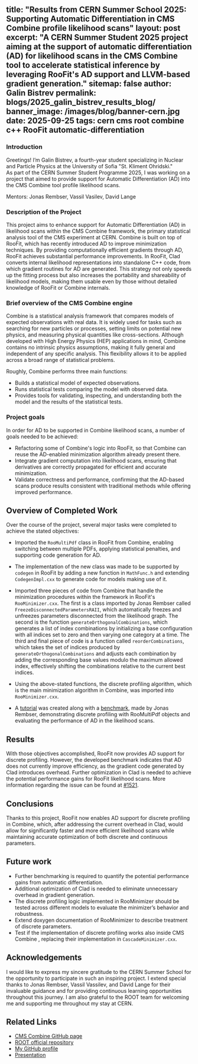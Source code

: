 title: "Results from CERN Summer School 2025: Supporting Automatic 
Differentiation in CMS Combine profile likelihood scans"
layout: post
excerpt: "A CERN Summer Student 2025 project aiming at the support of 
automatic differentiation (AD) for likelihood scans in the CMS Combine 
tool to accelerate statistical inference by leveraging RooFit's AD 
support and LLVM-based gradient generation."
sitemap: false
author: Galin Bistrev
permalink: blogs/2025_galin_bistrev_results_blog/
banner_image: /images/blog/banner-cern.jpg
date: 2025-09-25
tags: cern cms root combine c++ RooFit automatic-differentiation	
---

### **Introduction**
Greetings! I’m Galin Bistrev, a fourth-year student specializing in
 Nuclear and Particle Physics at the University of Sofia "St. Kliment Ohridski."  
As part of the CERN Summer Student Programme 2025, I was working on a 
project that aimed to provide support for Automatic Differentiation 
(AD) into the CMS Combine tool profile likelihood scans.

Mentors: Jonas Rembser, Vassil Vasilev, David Lange

### **Description of the Project**

This project aims to enhance support for Automatic Differentiation (AD) 
in likelihood scans within the CMS Combine framework, the primary 
statistical analysis tool of the CMS experiment at CERN. Combine is 
built on top of RooFit, which has recently introduced AD to improve 
minimization techniques. By providing computationally efficient 
gradients through AD, RooFit achieves substantial performance 
improvements. In RooFit, Clad converts internal likelihood 
representations into standalone C++ code, from which gradient 
routines for AD are generated. This strategy not only speeds up the 
fitting process but also increases the portability and shareability 
of likelihood models, making them usable even by those without 
detailed knowledge of RooFit or Combine internals.

### **Brief overview of the CMS Combine engine**
Combine is a statistical analysis framework that compares models of 
expected observations with real data. It is widely used for tasks such 
as searching for new particles or processes, setting limits on 
potential new physics, and measuring physical quantities like cross-sections. 
Although developed with High Energy Physics (HEP) 
applications in mind, Combine contains no intrinsic physics assumptions, 
making it fully general and independent of any specific analysis. 
This flexibility allows it to be applied across a broad range of 
statistical problems.

Roughly, Combine performs three main functions:

- Builds a statistical model of expected observations.
- Runs statistical tests comparing the model with observed data.
- Provides tools for validating, inspecting, and understanding both the 
model and the results of the statistical tests.

### **Project goals**

In order for AD to be supported in Combine likelihood scans, a number of goals needed to be achieved:

- Refactoring some of Combine's logic into RooFit, so that Combine can 
reuse the AD-enabled minimization algorithm already present there. 
- Integrate gradient computation into likelihood scans, ensuring that 
derivatives are correctly propagated for efficient and accurate minimization.  
- Validate correctness and performance, confirming that the AD-based 
scans produce results consistent with traditional methods while 
offering improved performance.

## **Overview of Completed Work**
Over the course of the project, several major tasks were completed to achieve the stated objectives:

- Imported the `RooMultiPdf` class in RooFit from Combine, enabling 
switching between multiple PDFs, applying statistical penalties, 
and supporting code generation for AD.
 
- The implementation of the new class was made to be supported by 
`codegen` in RooFit by adding a new function in `MathFunc.h` and 
extending `CodegenImpl.cxx` to generate code for models making use of it.
  
- Imported three pieces of code from Combine that handle the 
minimization procedures within the framework in RooFit's `RooMinimizer.cxx`. 
The first is a class imported by Jonas Rembser 
called `FreezeDisconnectedParametersRAII`, which automatically 
freezes and unfreezes parameters disconnected from the likelihood graph. 
The second is the function `generateOrthogonalCombinations`, which 
generates a list of index combinations by initializing a base 
configuration with all indices set to zero and then varying one category at a time. 
The third and final piece of code is a function called `reorderCombinations`, 
which takes the set of indices produced by `generateOrthogonalCombinations` 
and adjusts each combination by adding the corresponding base values 
modulo the maximum allowed index, effectively shifting the combinations 
relative to the current best indices.

- Using the above-stated functions, the discrete profiling algorithm, 
which is the main minimization algorithm in Combine, was imported 
into `RooMinimizer.cxx`.
- A [tutorial](https://root.cern/doc/master/rf619__discrete__profiling_8py.html) 
was created along with a [benchmark](https://github.com/vgvassilev/clad/issues/1521), 
made by Jonas Rembser, demonstrating discrete profiling with RooMultiPdf objects 
and evaluating the performance of AD in the likelihood scans.  

## **Results**
With those objectives accomplished, RooFit now provides AD support for 
discrete profiling. However, the developed benchmark indicates that AD 
does not currently improve efficiency, as the gradient code generated by 
Clad introduces overhead. Further optimization in Clad is needed to achieve 
the potential performance gains for RooFit likelihood scans. More information 
regarding the issue can be found at [#1521](https://github.com/vgvassilev/clad/issues/1521).

## **Conclusions**
Thanks to this project, RooFit now enables AD support for discrete profiling in Combine, 
which, after addressing the current overhead in Clad, would allow for 
significantly faster and more efficient likelihood scans while maintaining 
accurate optimization of both discrete and continuous parameters. 

## **Future work**
- Further benchmarking is required to quantify the potential performance 
gains from automatic differentiation.
- Additional optimization of Clad is needed to eliminate unnecessary 
overhead in gradient generation.
- The discrete profiling logic implemented in RooMinimizer should be 
tested across different models to evaluate the minimizer’s behavior and 
robustness.
- Extend doxygen documentation of RooMinimizer to describe treatment of discrete 
parameters.
- Test if the implementation of discrete profiling works also inside CMS Combine , 
replacing their implementation in `CascadeMinimizer.cxx`. 

## **Acknowledgements**
I would like to express my sincere gratitude to the CERN Summer School 
for the opportunity to participate in such an inspiring project. 
I extend special thanks to Jonas Rembser, Vassil Vassilev, and David Lange for 
their invaluable guidance and for providing continuous learning opportunities throughout this journey. 
I am also grateful to the ROOT team for welcoming me and supporting me throughout my stay at CERN. 

## **Related Links**
- [CMS Combine GitHub page](https://cms-analysis.github.io/HiggsAnalysis-CombinedLimit/latest/)  
- [ROOT official repository](https://github.com/root-project/root)  
- [My GitHub profile](https://github.com/GalinBistrev2)
- [Presentation](/assets/presentations/CaaS_Weekly_25_09_2025_Galin_Bistrev_AD_in_CMS_Combine.pdf)



